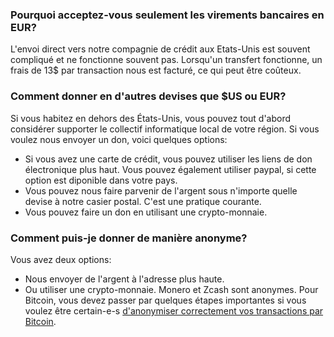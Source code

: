 ### Pourquoi acceptez-vous seulement les virements bancaires en EUR?

L'envoi direct vers notre compagnie de crédit aux Etats-Unis est souvent compliqué et ne fonctionne souvent pas. Lorsqu'un transfert fonctionne, un frais de 13$ par transaction nous est facturé, ce qui peut être coûteux.

### Comment donner en d'autres devises que $US ou EUR?

Si vous habitez en dehors des États-Unis, vous pouvez tout d'abord considérer supporter le collectif informatique local de votre région. Si vous voulez nous envoyer un don, voici quelques options:

* Si vous avez une carte de crédit, vous pouvez utiliser les liens de don électronique plus haut. Vous pouvez également utiliser paypal, si cette option est diponible dans votre pays.
* Vous pouvez nous faire parvenir de l'argent sous n'importe quelle devise à notre casier postal. C'est une pratique courante.
* Vous pouvez faire un don en utilisant une crypto-monnaie.

### Comment puis-je donner de manière anonyme?

Vous avez deux options:

* Nous envoyer de l'argent à l'adresse plus haute.
* Ou utiliser une crypto-monnaie. Monero et Zcash sont anonymes. Pour Bitcoin, vous devez passer par quelques étapes importantes si vous voulez être certain-e-s [d'anonymiser correctement vos transactions par Bitcoin](https://en.bitcoin.it/wiki/Anonymity).
